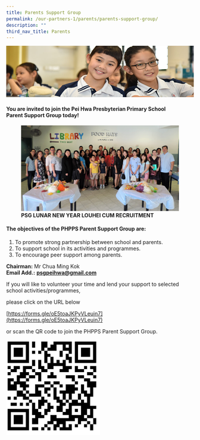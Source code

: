 ```yaml
---
title: Parents Support Group
permalink: /our-partners-1/parents/parents-support-group/
description: ""
third_nav_title: Parents
---
```

![](/images/Website%20Banners%20Subpage/948x260%20masterhead%20-%20Our%20Partners3.jpg)
#### You&nbsp;are invited to join&nbsp;the&nbsp;Pei Hwa Presbyterian Primary School Parent&nbsp;Support Group today!


<figure>
<img src="/images/PSG%20Lunar%20New%20Year%20LouHei%20Cum%20Recruitment%20edited.jpg">
<figcaption> <strong>PSG LUNAR NEW YEAR LOUHEI CUM RECRUITMENT </strong> </figcaption>
</figure>

#### The objectives of the PHPPS Parent Support Group are:

1.  To promote strong partnership between school and parents.
2.  To support school in its activities and programmes.
3.  To encourage peer support among parents.

  

**Chairman:**&nbsp;Mr Chua Ming Kok <br>
**Email Add.:**&nbsp;**[psgpeihwa@gmail.com](mailto:psgpeihwa@gmail.com)**

  

If you will like to&nbsp;volunteer your time&nbsp;and&nbsp;lend your support&nbsp;to selected school activities/programmes,&nbsp;

please click on the URL below&nbsp;

[https://forms.gle/oE5toaJKPyVLeuin7](https://forms.gle/oE5toaJKPyVLeuin7)

or scan the QR code to join the PHPPS Parent Support Group.

<img src="/images/join%20the%20Pei%20Hwa%20Presbyterian%20Primary%20School%20Parent%20Support%20Group%20today!.jpg" style="width:50%">